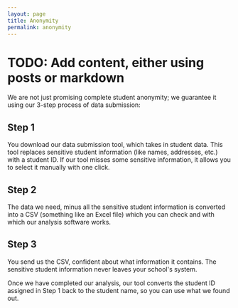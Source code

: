 ```yaml
---
layout: page
title: Anonymity
permalink: anonymity
---
```


# TODO: Add content, either using posts or markdown

We are not just promising complete student anonymity; we guarantee it using our 3-step process of data submission:

## Step 1 ##
You download our data submission tool, which takes in student data. This tool replaces sensitive student information (like names, addresses, etc.) with a student ID. If our tool misses some sensitive information, it allows you to select it manually with one click.

## Step 2 ##
The data we need, minus all the sensitive student information is converted into a CSV (something like an Excel file) which you can check and with which our analysis software works.

## Step 3 ##
You send us the CSV, confident about what information it contains.
The sensitive student information never leaves your school's system.

Once we have completed our analysis, our tool converts the student ID assigned in Step 1 back to the student name, so you can use what we found out.
